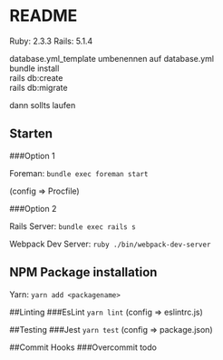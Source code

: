 # README

Ruby: 2.3.3
Rails: 5.1.4

database.yml_template umbenennen auf database.yml <br>
bundle install<br>
rails db:create<br>
rails db:migrate<br>

dann sollts laufen

## Starten

###Option 1

Foreman: ``bundle exec foreman start``

(config => Procfile)

###Option 2

Rails Server: ``bundle exec rails s``

Webpack Dev Server: ``ruby ./bin/webpack-dev-server``

## NPM Package installation

Yarn: ``yarn add <packagename>``

##Linting
###EsLint
``yarn lint``
(config => eslintrc.js)

##Testing
###Jest
``yarn test``
(config => package.json)

##Commit Hooks
###Overcommit
todo